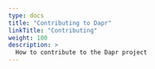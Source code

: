 ```yaml
---
type: docs
title: "Contributing to Dapr"
linkTitle: "Contributing"
weight: 100
description: >
  How to contribute to the Dapr project
---
```


